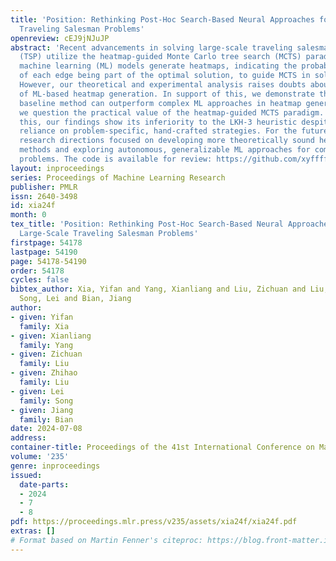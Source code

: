 ```yaml
---
title: 'Position: Rethinking Post-Hoc Search-Based Neural Approaches for Solving Large-Scale
  Traveling Salesman Problems'
openreview: cEJ9jNJuJP
abstract: 'Recent advancements in solving large-scale traveling salesman problems
  (TSP) utilize the heatmap-guided Monte Carlo tree search (MCTS) paradigm, where
  machine learning (ML) models generate heatmaps, indicating the probability distribution
  of each edge being part of the optimal solution, to guide MCTS in solution finding.
  However, our theoretical and experimental analysis raises doubts about the effectiveness
  of ML-based heatmap generation. In support of this, we demonstrate that a simple
  baseline method can outperform complex ML approaches in heatmap generation. Furthermore,
  we question the practical value of the heatmap-guided MCTS paradigm. To substantiate
  this, our findings show its inferiority to the LKH-3 heuristic despite the paradigm’s
  reliance on problem-specific, hand-crafted strategies. For the future, we suggest
  research directions focused on developing more theoretically sound heatmap generation
  methods and exploring autonomous, generalizable ML approaches for combinatorial
  problems. The code is available for review: https://github.com/xyfffff/rethink_mcts_for_tsp.'
layout: inproceedings
series: Proceedings of Machine Learning Research
publisher: PMLR
issn: 2640-3498
id: xia24f
month: 0
tex_title: 'Position: Rethinking Post-Hoc Search-Based Neural Approaches for Solving
  Large-Scale Traveling Salesman Problems'
firstpage: 54178
lastpage: 54190
page: 54178-54190
order: 54178
cycles: false
bibtex_author: Xia, Yifan and Yang, Xianliang and Liu, Zichuan and Liu, Zhihao and
  Song, Lei and Bian, Jiang
author:
- given: Yifan
  family: Xia
- given: Xianliang
  family: Yang
- given: Zichuan
  family: Liu
- given: Zhihao
  family: Liu
- given: Lei
  family: Song
- given: Jiang
  family: Bian
date: 2024-07-08
address:
container-title: Proceedings of the 41st International Conference on Machine Learning
volume: '235'
genre: inproceedings
issued:
  date-parts:
  - 2024
  - 7
  - 8
pdf: https://proceedings.mlr.press/v235/assets/xia24f/xia24f.pdf
extras: []
# Format based on Martin Fenner's citeproc: https://blog.front-matter.io/posts/citeproc-yaml-for-bibliographies/
---
```

